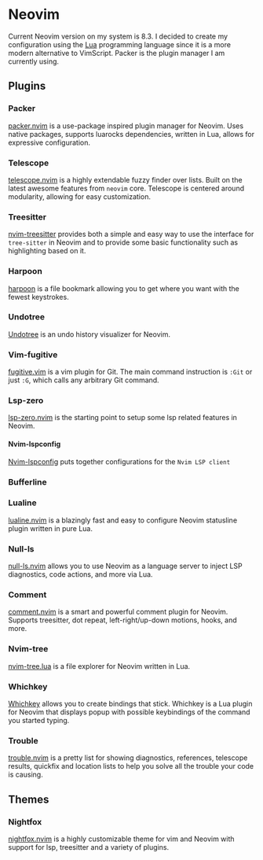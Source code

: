 # Neovim
Current Neovim version on my system is 8.3. I decided to create my 
configuration using the [Lua](https://lua.org) programming language since it 
is a more modern alternative to VimScript. Packer is the plugin manager I am 
currently using. 

## Plugins

### Packer
[packer.nvim](https://github.com/wbthomason/packer.nvim) is a use-package 
inspired plugin manager for Neovim. Uses native packages, supports luarocks 
dependencies, written in Lua, allows for expressive configuration. 

### Telescope
[telescope.nvim](https://github.com/nvim-telescope/telescope.nvim) is a highly 
extendable fuzzy finder over lists. Built on the latest awesome features from 
`neovim` core. Telescope is centered around modularity, allowing for easy 
customization. 

### Treesitter
[nvim-treesitter](https://github.com/nvim-treesitter/nvim-treesitter) provides
both a simple and easy way to use the interface for `tree-sitter` in Neovim
and to provide some basic functionality such as highlighting based on it.

### Harpoon
[harpoon](https://github.com/ThePrimeagen/harpoon) is a file bookmark allowing
you to get where you want with the fewest keystrokes.

### Undotree
[Undotree](https://github.com/mbbill/undotree) is an undo history visualizer
for Neovim.

### Vim-fugitive
[fugitive.vim](https://github.com/tpope/vim-fugitive) is a vim plugin for Git. 
The main command instruction is `:Git` or just `:G`, which calls any arbitrary
Git command.

### Lsp-zero
[lsp-zero.nvim](https://github.com/VonHeikemen/lsp-zero.nvim) is the starting
point to setup some lsp related features in Neovim. 

#### Nvim-lspconfig
[Nvim-lspconfig](https://github.com/neovim/nvim-lspconfig) puts together 
configurations for the `Nvim LSP client`

### Bufferline

### Lualine
[lualine.nvim](https://github.com/nvim-lualine/lualine.nvim) is a blazingly
fast and easy to configure Neovim statusline plugin written in pure Lua.

### Null-ls
[null-ls.nvim](https://github.com/jose-elias-alvarez/null-ls.nvim) allows you
to use Neovim as a language server to inject LSP diagnostics, code actions, and
more via Lua. 

### Comment
[comment.nvim](https://github.com/numToStr/Comment.nvim) is a smart and 
powerful comment plugin for Neovim. Supports treesitter, dot repeat, 
left-right/up-down motions, hooks, and more.

### Nvim-tree
[nvim-tree.lua](https://github.com/nvim-tree/nvim-tree.lua) is a file explorer
for Neovim written in Lua. 

### Whichkey
[Whichkey](https://github.com/folke/which-key.nvim) allows you to create 
bindings that stick. Whichkey is a Lua plugin for Neovim that displays popup 
with possible keybindings of the command you started typing. 

### Trouble
[trouble.nvim](https://github.com/folke/trouble.nvim) is a pretty list for 
showing diagnostics, references, telescope results, quickfix and location lists
to help you solve all the trouble your code is causing. 

## Themes

### Nightfox
[nightfox.nvim](https://github.com/EdenEast/nightfox.nvim) is a highly 
customizable theme for vim and Neovim with support for lsp, treesitter and a 
variety of plugins.
